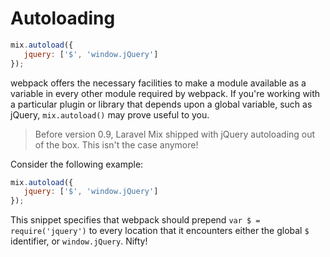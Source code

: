 # Autoloading

```js
mix.autoload({
   jquery: ['$', 'window.jQuery']
});
```

webpack offers the necessary facilities to make a module available as a variable in every other module required by webpack. If you're working with a particular plugin or library that depends upon a global variable, such as jQuery, `mix.autoload()` may prove useful to you.

> Before version 0.9, Laravel Mix shipped with jQuery autoloading out of the box. This isn't the case anymore!

Consider the following example:

```js
mix.autoload({
   jquery: ['$', 'window.jQuery']
});
```

This snippet specifies that webpack should prepend `var $ = require('jquery')` to every location that it encounters either the global `$` identifier, or `window.jQuery`. Nifty!

